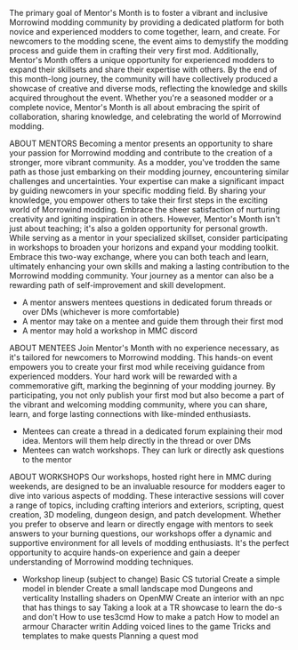 
The primary goal of Mentor's Month is to foster a vibrant and inclusive Morrowind modding community by providing a dedicated platform for both novice and experienced modders to come together, learn, and create. For newcomers to the modding scene, the event aims to demystify the modding process and guide them in crafting their very first mod. Additionally, Mentor's Month offers a unique opportunity for experienced modders to expand their skillsets and share their expertise with others. By the end of this month-long journey, the community will have collectively produced a showcase of creative and diverse mods, reflecting the knowledge and skills acquired throughout the event. Whether you're a seasoned modder or a complete novice, Mentor's Month is all about embracing the spirit of collaboration, sharing knowledge, and celebrating the world of Morrowind modding.

ABOUT MENTORS
Becoming a mentor presents an opportunity to share your passion for Morrowind modding and contribute to the creation of a stronger, more vibrant community.
As a modder, you've trodden the same path as those just embarking on their modding journey, encountering similar challenges and uncertainties.
Your expertise can make a significant impact by guiding newcomers in your specific modding field. By sharing your knowledge, you empower others to take their first steps in the exciting world of Morrowind modding.
Embrace the sheer satisfaction of nurturing creativity and igniting inspiration in others.
However, Mentor's Month isn't just about teaching; it's also a golden opportunity for personal growth. While serving as a mentor in your specialized skillset, consider participating in workshops to broaden your horizons and expand your modding toolkit. Embrace this two-way exchange, where you can both teach and learn, ultimately enhancing your own skills and making a lasting contribution to the Morrowind modding community. Your journey as a mentor can also be a rewarding path of self-improvement and skill development.
- A mentor answers mentees questions in dedicated forum threads or over DMs (whichever is more comfortable)
- A mentor may take on a mentee and guide them through their first mod
- A mentor may hold a workshop in MMC discord

ABOUT MENTEES
Join Mentor's Month with no experience necessary, as it's tailored for newcomers to Morrowind modding. This hands-on event empowers you to create your first mod while receiving guidance from experienced modders. Your hard work will be rewarded with a commemorative gift, marking the beginning of your modding journey. By participating, you not only publish your first mod but also become a part of the vibrant and welcoming modding community, where you can share, learn, and forge lasting connections with like-minded enthusiasts.
- Mentees can create a thread in a dedicated forum explaining their mod idea. Mentors will them help directly in the thread or over DMs
- Mentees can watch workshops. They can lurk or directly ask questions to the mentor

ABOUT WORKSHOPS
Our workshops, hosted right here in MMC during weekends, are designed to be an invaluable resource for modders eager to dive into various aspects of modding. These interactive sessions will cover a range of topics, including crafting interiors and exteriors, scripting, quest creation, 3D modeling, dungeon design, and patch development. Whether you prefer to observe and learn or directly engage with mentors to seek answers to your burning questions, our workshops offer a dynamic and supportive environment for all levels of modding enthusiasts. It's the perfect opportunity to acquire hands-on experience and gain a deeper understanding of Morrowind modding techniques.
- Workshop lineup (subject to change)
Basic CS tutorial
Create a simple model in blender
Create a small landscape mod
Dungeons and verticality
Installing shaders on OpenMW
Create an interior with an npc that has things to say
Taking a look at a TR showcase to learn the do-s and don't
How to use tes3cmd
How to make a patch
How to model an  armour
Character writin
Adding voiced lines to the game
Tricks and templates to make quests
Planning a quest mod